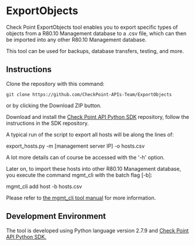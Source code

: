 # ExportObjects
Check Point ExportObjects tool enables you to export specific types of objects from a R80.10 Management database to a .csv file, which can then be imported into any other R80.10 Management database.

This tool can be used for backups, database transfers, testing, and more.

## Instructions
Clone the repository with this command:
```git
git clone https://github.com/CheckPoint-APIs-Team/ExportObjects
```
or by clicking the Download ZIP button. 

Download and install the [Check Point API Python SDK](https://github.com/CheckPointSW/cp_mgmt_api_python_sdk) 
repository, follow the instructions in the SDK repository.

A typical run of the script to export all hosts will be along the lines of:

export_hosts.py -m [management server IP] -o hosts.csv

A lot more details can of course be accessed with the '-h' option.

Later on, to import these hosts into other R80.10 Management database, you execute the command mgmt_cli with the batch flag [-b]:

mgmt_cli add host -b hosts.csv

Please refer to [the mgmt_cli tool manual](https://sc1.checkpoint.com/documents/latest/APIs/index.html#cli/mgmt_cli~v1.1) for more information.

## Development Environment
The tool is developed using Python language version 2.7.9 and [Check Point API Python SDK.](https://github.com/CheckPoint-APIs-Team/cpapi-python-sdk)
